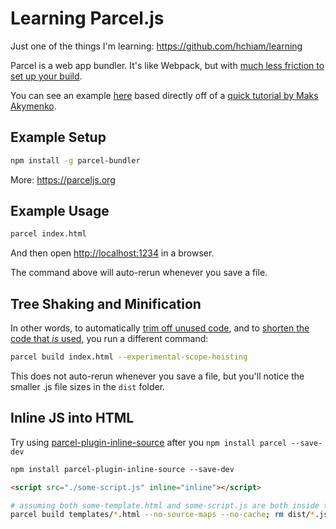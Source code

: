 # Learning Parcel.js

Just one of the things I'm learning: <https://github.com/hchiam/learning>

Parcel is a web app bundler. It's like Webpack, but with [much less friction to set up your build](https://www.youtube.com/watch?v=b-6BeS-22yw).

You can see an example [here](https://github.com/hchiam/simple-site-with-parcel) based directly off of a [quick tutorial by Maks Akymenko](https://css-tricks.com/why-parcel-has-become-my-go-to-bundler-for-development/).

## Example Setup

```bash
npm install -g parcel-bundler
```

More: <https://parceljs.org>

## Example Usage

```bash
parcel index.html
```

And then open <http://localhost:1234> in a browser.

The command above will auto-rerun whenever you save a file.

## Tree Shaking and Minification

In other words, to automatically [trim off unused code](https://en.wikipedia.org/wiki/Tree_shaking), and to [shorten the code that *is* used](https://en.wikipedia.org/wiki/Minification_(programming)), you run a different command:

```bash
parcel build index.html --experimental-scope-hoisting
```

This does not auto-rerun whenever you save a file, but you'll notice the smaller .js file sizes in the `dist` folder.

## Inline JS into HTML

Try using [parcel-plugin-inline-source](https://www.npmjs.com/package/parcel-plugin-inline-source) after you `npm install parcel --save-dev`

```bash
npm install parcel-plugin-inline-source --save-dev
```

```html
<script src="./some-script.js" inline="inline"></script>
```

```bash
# assuming both some-template.html and some-script.js are both inside the templates folder
parcel build templates/*.html --no-source-maps --no-cache; rm dist/*.js; rm dist/*.jpg
```
